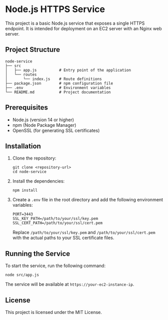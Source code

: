 # Node.js HTTPS Service

This project is a basic Node.js service that exposes a single HTTPS endpoint. It is intended for deployment on an EC2 server with an Nginx web server.

## Project Structure

```
node-service
├── src
│   ├── app.js          # Entry point of the application
│   └── routes
│       └── index.js    # Route definitions
├── package.json        # npm configuration file
├── .env                # Environment variables
└── README.md           # Project documentation
```

## Prerequisites

- Node.js (version 14 or higher)
- npm (Node Package Manager)
- OpenSSL (for generating SSL certificates)

## Installation

1. Clone the repository:

   ```
   git clone <repository-url>
   cd node-service
   ```

2. Install the dependencies:

   ```
   npm install
   ```

3. Create a `.env` file in the root directory and add the following environment variables:

   ```
   PORT=3443
   SSL_KEY_PATH=/path/to/your/ssl/key.pem
   SSL_CERT_PATH=/path/to/your/ssl/cert.pem
   ```

   Replace `/path/to/your/ssl/key.pem` and `/path/to/your/ssl/cert.pem` with the actual paths to your SSL certificate files.

## Running the Service

To start the service, run the following command:

```
node src/app.js
```

The service will be available at `https://your-ec2-instance-ip`.

## License

This project is licensed under the MIT License.